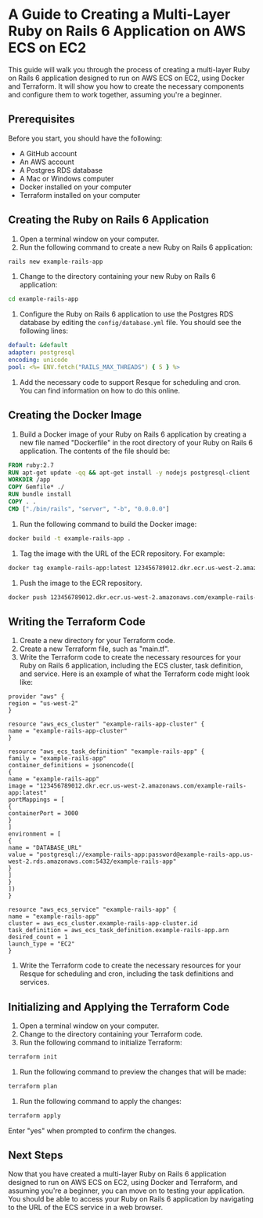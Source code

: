 # A Guide to Creating a Multi-Layer Ruby on Rails 6 Application on AWS ECS on EC2

This guide will walk you through the process of creating a multi-layer Ruby on Rails 6 application designed to run on AWS ECS on EC2, using Docker and Terraform. It will show you how to create the necessary components and configure them to work together, assuming you're a beginner.

## Prerequisites

Before you start, you should have the following:

* A GitHub account
* An AWS account
* A Postgres RDS database
* A Mac or Windows computer
* Docker installed on your computer
* Terraform installed on your computer

## Creating the Ruby on Rails 6 Application

1. Open a terminal window on your computer.
2. Run the following command to create a new Ruby on Rails 6 application:

```bash
rails new example-rails-app
```

1. Change to the directory containing your new Ruby on Rails 6 application:

```bash
cd example-rails-app
```

1. Configure the Ruby on Rails 6 application to use the Postgres RDS database by editing the `config/database.yml` file. You should see the following lines:

```yaml
default: &default
adapter: postgresql
encoding: unicode
pool: <%= ENV.fetch("RAILS_MAX_THREADS") { 5 } %>
```

1. Add the necessary code to support Resque for scheduling and cron. You can find information on how to do this online.

## Creating the Docker Image

1. Build a Docker image of your Ruby on Rails 6 application by creating a new file named "Dockerfile" in the root directory of your Ruby on Rails 6 application. The contents of the file should be:

```Dockerfile
FROM ruby:2.7
RUN apt-get update -qq && apt-get install -y nodejs postgresql-client
WORKDIR /app
COPY Gemfile* ./
RUN bundle install
COPY . .
CMD ["./bin/rails", "server", "-b", "0.0.0.0"]
```

1. Run the following command to build the Docker image:

```bash
docker build -t example-rails-app .
```

1. Tag the image with the URL of the ECR repository. For example:

```bash
docker tag example-rails-app:latest 123456789012.dkr.ecr.us-west-2.amazonaws.com/example-rails-app:latest
```

1. Push the image to the ECR repository.

```bash
docker push 123456789012.dkr.ecr.us-west-2.amazonaws.com/example-rails-app:latest
```

## Writing the Terraform Code

1. Create a new directory for your Terraform code.
2. Create a new Terraform file, such as "main.tf".
3. Write the Terraform code to create the necessary resources for your Ruby on Rails 6 application, including the ECS cluster, task definition, and service. Here is an example of what the Terraform code might look like:

```hcl
provider "aws" {
region = "us-west-2"
}

resource "aws_ecs_cluster" "example-rails-app-cluster" {
name = "example-rails-app-cluster"
}

resource "aws_ecs_task_definition" "example-rails-app" {
family = "example-rails-app"
container_definitions = jsonencode([
{
name = "example-rails-app"
image = "123456789012.dkr.ecr.us-west-2.amazonaws.com/example-rails-app:latest"
portMappings = [
{
containerPort = 3000
}
]
environment = [
{
name = "DATABASE_URL"
value = "postgresql://example-rails-app:password@example-rails-app.us-west-2.rds.amazonaws.com:5432/example-rails-app"
}
]
}
])
}

resource "aws_ecs_service" "example-rails-app" {
name = "example-rails-app"
cluster = aws_ecs_cluster.example-rails-app-cluster.id
task_definition = aws_ecs_task_definition.example-rails-app.arn
desired_count = 1
launch_type = "EC2"
}
```

1. Write the Terraform code to create the necessary resources for your Resque for scheduling and cron, including the task definitions and services.

## Initializing and Applying the Terraform Code

1. Open a terminal window on your computer.
2. Change to the directory containing your Terraform code.
3. Run the following command to initialize Terraform:

```bash
terraform init
```

1. Run the following command to preview the changes that will be made:

```bash
terraform plan
```

1. Run the following command to apply the changes:

```bash
terraform apply
```

Enter "yes" when prompted to confirm the changes.

## Next Steps

Now that you have created a multi-layer Ruby on Rails 6 application designed to run on AWS ECS on EC2, using Docker and Terraform, and assuming you're a beginner, you can move on to testing your application. You should be able to access your Ruby on Rails 6 application by navigating to the URL of the ECS service in a web browser.

[//]: # (End of file drills/12-docker-rails-app/README.md)
